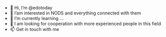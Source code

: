 - 👋 Hi, I’m @edotoday
- 👀 I’am interested in NODS and everything connected with them
- 🌱 I’m currently learning ...
- 💞️ I am looking for cooperation with more experienced people in this field
- 📫 Get in touch with me
